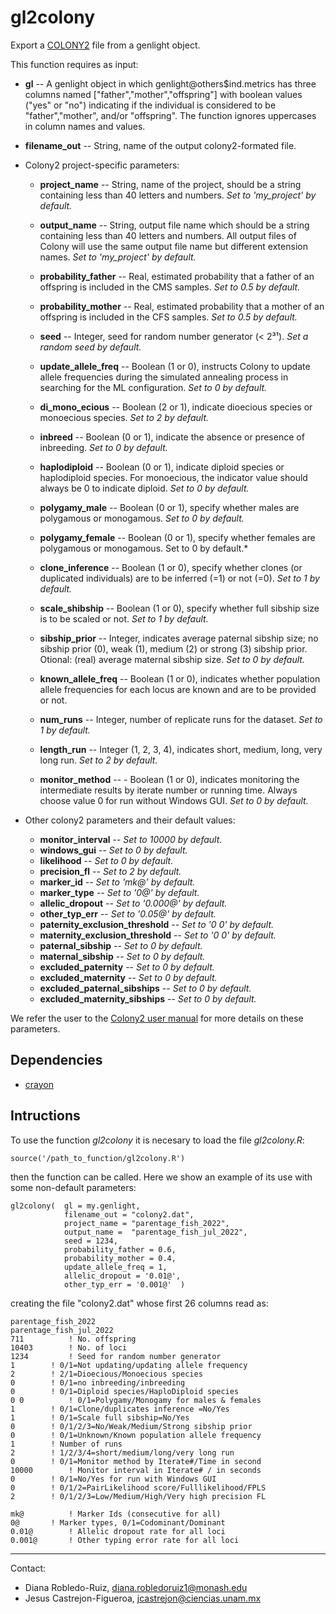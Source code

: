# gl2colony

Export a [COLONY2](https://www.zsl.org/science/software/colony) file from a genlight object. 

This function requires as input:

 - **gl** -- A genlight object in which genlight@others$ind.metrics has three columns named ["father","mother","offspring"] with boolean values ("yes" or "no") indicating if the individual is considered to be "father","mother", and/or "offspring". The function ignores uppercases in column names and values.
 
- **filename_out** -- String, name of the output colony2-formated file.

- Colony2 project-specific parameters: 
	- **project_name** -- String, name of the project, should be a string containing less than 40 letters and numbers. *Set to 'my_project' by default.* 
	
	- **output_name** -- String, output file name which should be a string containing less than 40 letters and numbers. All output files of Colony will use the same output file name but different extension names. *Set to 'my_project' by default.*

	- **probability_father** -- Real, estimated probability that a father of an offspring is included in the CMS samples. *Set to 0.5 by default.*
	
	-  **probability_mother** -- Real, estimated probability that a mother of an offspring is included in the CFS samples. *Set to 0.5 by default.*
	
	- **seed** -- Integer, seed for random number generator (< 2³¹). *Set a random seed by default.*

	- **update_allele_freq** -- Boolean (1 or 0), instructs
Colony to update allele frequencies during the simulated annealing process in searching for the ML configuration. *Set to 0 by default.*

	- **di_mono_ecious** -- Boolean (2 or 1), indicate dioecious
species or monoecious species. *Set to 2 by default.*

	- **inbreed** -- Boolean (0 or 1), indicate the absence or
presence of inbreeding. *Set to 0 by default.*

	- **haplodiploid** -- Boolean (0 or 1), indicate diploid species or haplodiploid species. For monoecious, the indicator value should always be 0 to indicate diploid. *Set to 0 by default.*

	- **polygamy_male** -- Boolean (0 or 1), specify whether males are  polygamous or monogamous. *Set to 0 by default.*
	
	- **polygamy_female** -- Boolean (0 or 1), specify whether females are  polygamous or monogamous. Set to 0 by default.*

	- **clone_inference** -- Boolean (1 or 0), specify whether clones
(or duplicated individuals) are to be inferred (=1) or not (=0). *Set to 1 by default.*
	- **scale_shibship** -- Boolean (1 or 0), specify whether full
sibship size is to be scaled or not. *Set to 1 by default.*

	- **sibship_prior** -- Integer, indicates average paternal sibship size; no sibship prior (0), weak (1), medium (2) or strong (3) sibship prior. Otional: (real) average maternal sibship size. *Set to 0 by default.*
	
	- **known_allele_freq** -- Boolean (1 or 0), indicates whether population allele frequencies for each locus are known and are to be provided or not.

	- **num_runs** -- Integer, number of replicate runs for the dataset. *Set to 1 by default.*

	- **length_run** -- Integer (1, 2, 3, 4), indicates short, medium, long, very long run. *Set to 2 by default.*

	- **monitor_method** -- - Boolean (1 or 0), indicates monitoring the intermediate results by iterate number or running time. Always choose value 0 for run without Windows GUI. *Set to 0 by default.*

- Other colony2 parameters and their default values:
	- **monitor_interval** -- *Set to 10000 by default.*
	- **windows_gui** -- *Set to 0 by default.*
	- **likelihood** -- *Set to 0 by default.*
	- **precision_fl** -- *Set to 2 by default.*
	- **marker_id** -- *Set to 'mk@' by default.*
	- **marker_type** -- *Set to '0@' by default.*
	- **allelic_dropout** -- *Set to '0.000@' by default.*
	- **other_typ_err** -- *Set to '0.05@' by default.*
	- **paternity_exclusion_threshold** -- *Set to '0 0' by default.*
	- **maternity_exclusion_threshold** -- *Set to '0 0' by default.*
	- **paternal_sibship** -- *Set to 0 by default.*
	- **maternal_sibship** -- *Set to 0 by default.*
	- **excluded_paternity** -- *Set to 0 by default.*
	- **excluded_maternity** -- *Set to 0 by default.*
	- **excluded_paternal_sibships** -- *Set to 0 by default.*
	- **excluded_maternity_sibships** -- *Set to 0 by default.*

We refer the user to the [Colony2 user manual](https://usermanual.wiki/Document/ColonyUserGuide.68067402) for more details on these parameters.
 

## Dependencies

- [crayon](https://cran.r-project.org/web/packages/crayon/index.html)

## Intructions

To use the function *gl2colony* it is necesary to load the file *gl2colony.R*:

```
source('/path_to_function/gl2colony.R')
```

then the function can be called. Here we show an example of its use with some non-default parameters: 

```
gl2colony(  gl = my.genlight,                                               
            filename_out = "colony2.dat",                                     
            project_name = "parentage_fish_2022",                             
            output_name =  "parentage_fish_jul_2022",                       
            seed = 1234,                                                    
            probability_father = 0.6,                                       
            probability_mother = 0.4,                                       
            update_allele_freq = 1,                                         
            allelic_dropout = '0.01@',                                      
            other_typ_err = '0.001@'  )
```

creating the file "colony2.dat" whose first 26 columns read as:

```
parentage_fish_2022 
parentage_fish_jul_2022 
711 		 ! No. offspring 
10403 		 ! No. of loci 
1234 		 ! Seed for random number generator 
1 		 ! 0/1=Not updating/updating allele frequency 
2 		 ! 2/1=Dioecious/Monoecious species 
0 		 ! 0/1=no inbreeding/inbreeding 
0 		 ! 0/1=Diploid species/HaploDiploid species 
0 0 		 ! 0/1=Polygamy/Monogamy for males & females 
1 		 ! 0/1=Clone/duplicates inference =No/Yes 
1 		 ! 0/1=Scale full sibship=No/Yes 
0 		 ! 0/1/2/3=No/Weak/Medium/Strong sibship prior 
0 		 ! 0/1=Unknown/Known population allele frequency 
1 		 ! Number of runs 
2 		 ! 1/2/3/4=short/medium/long/very long run 
0 		 ! 0/1=Monitor method by Iterate#/Time in second 
10000 		 ! Monitor interval in Iterate# / in seconds 
0 		 ! 0/1=No/Yes for run with Windows GUI 
0 		 ! 0/1/2=PairLikelihood score/Fulllikelihood/FPLS 
2 		 ! 0/1/2/3=Low/Medium/High/Very high precision FL 
 		  
mk@ 		 ! Marker Ids (consecutive for all) 
0@ 		 ! Marker types, 0/1=Codominant/Dominant 
0.01@ 		 ! Allelic dropout rate for all loci 
0.001@ 		 ! Other typing error rate for all loci 
```


---------------------------------------------------------------------------
Contact:
- Diana Robledo-Ruiz, diana.robledoruiz1@monash.edu
- Jesus Castrejon-Figueroa, jcastrejon@ciencias.unam.mx
